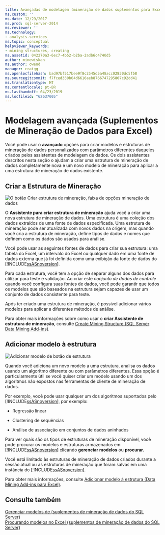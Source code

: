 ```yaml
---
title: Avançadas de modelagem (mineração de dados suplementos para Excel) | Microsoft Docs
ms.custom: ''
ms.date: 12/29/2017
ms.prod: sql-server-2014
ms.reviewer: ''
ms.technology:
- analysis-services
ms.topic: conceptual
helpviewer_keywords:
- mining structures, creating
ms.assetid: 042270a3-6ec7-4b52-b2ba-2adb6c4740d5
author: minewiskan
ms.author: owend
manager: craigg
ms.openlocfilehash: bad97bf517bee9f8c2545d5a48acc02830dc5f58
ms.sourcegitcommit: f7fced330b64d6616aeb8766747295807c92dd41
ms.translationtype: MT
ms.contentlocale: pt-BR
ms.lasthandoff: 04/23/2019
ms.locfileid: "62637005"
---
```

# <a name="advanced-modeling-data-mining-add-ins-for-excel"></a>Modelagem avançada (Suplementos de Mineração de Dados para Excel)
  Você pode usar o **avançado** opções para criar modelos e estruturas de mineração de dados personalizados com parâmetros diferentes daqueles criados pelos assistentes de modelagem de dados. Os dois assistentes descritos nesta seção o ajudam a criar uma estrutura de mineração de dados completamente nova e um novo modelo de mineração para aplicar a uma estrutura de mineração de dados existente.  
  
## <a name="create-mining-structure"></a>Criar a Estrutura de Mineração  
 ![O botão Criar estrutura de mineração, faixa de opções mineração de dados](media/dmc-createstruct.gif "botão Criar estrutura de mineração, faixa de opções mineração de dados")  
  
 O **Assistente para criar estrutura de mineração** ajuda você a criar uma nova estrutura de mineração de dados. Uma estrutura é uma coleção dos dados extraídos de uma fonte de dados especificada.  Uma estrutura de mineração pode ser atualizada com novos dados na origem, mas quando você cria a estrutura de mineração, define tipos de dados e nomes que definem como os dados são usados para análise.  
  
 Você pode usar as seguintes fontes de dados para criar sua estrutura: uma tabela do Excel, um intervalo do Excel ou qualquer dado em uma fonte de dados externa que já foi definida como uma exibição da fonte de dados do [!INCLUDE[ssASnoversion](../includes/ssasnoversion-md.md)].  
  
 Para cada estrutura, você tem a opção de separar alguns dos dados para utilizar para teste e validação. Ao criar este *conjunto de dados de controle* quando você configura suas fontes de dados, você pode garantir que todos os modelos que são baseados na estrutura sejam capazes de usar um conjunto de dados consistente para teste.  
  
 Após ter criado uma estrutura de mineração, é possível adicionar vários modelos para aplicar a diferentes métodos de análise.  
  
 Para obter mais informações sobre como usar o **criar Assistente de estrutura de mineração**, consulte [Create Mining Structure &#40;SQL Server Data Mining Add-ins&#41;](create-mining-structure-sql-server-data-mining-add-ins.md).  
  
## <a name="add-model-to-structure"></a>Adicionar modelo à estrutura  
 ![Adicionar modelo de botão de estrutura](media/dmc-addmodel.gif "Add Model ao botão de estrutura")  
  
 Quando você adiciona um novo modelo a uma estrutura, analisa os dados usando um algoritmo diferente ou com parâmetros diferentes. Essa opção é particularmente útil se você quiser criar um modelo usando um dos algoritmos não expostos nas ferramentas de cliente de mineração de dados.  
  
 Por exemplo, você pode usar qualquer um dos algoritmos suportados pelo [!INCLUDE[ssASnoversion](../includes/ssasnoversion-md.md)], por exemplo:  
  
-   Regressão linear  
  
-   Clustering de sequências  
  
-   Análise de associação em conjuntos de dados aninhados  
  
 Para ver quais são os tipos de estruturas de mineração disponível, você pode procurar os modelos e estruturas armazenados em [!INCLUDE[ssASnoversion](../includes/ssasnoversion-md.md)] clicando **gerenciar modelos** ou **procurar**.  
  
 Você está limitado às estruturas de mineração de dados criados durante a sessão atual ou as estruturas de mineração que foram salvas em uma instância do [!INCLUDE[ssASnoversion](../includes/ssasnoversion-md.md)].  
  
 Para obter mais informações, consulte [Adicionar modelo à estrutura &#40;Data Mining Add-ins para Excel&#41;](add-model-to-structure-data-mining-add-ins-for-excel.md).  
  
## <a name="see-also"></a>Consulte também  
 [Gerenciar modelos de &#40;suplementos de mineração de dados do SQL Server&#41;](manage-models-sql-server-data-mining-add-ins.md)   
 [Procurando modelos no Excel &#40;suplementos de mineração de dados do SQL Server&#41;](browsing-models-in-excel-sql-server-data-mining-add-ins.md)  
  
  
